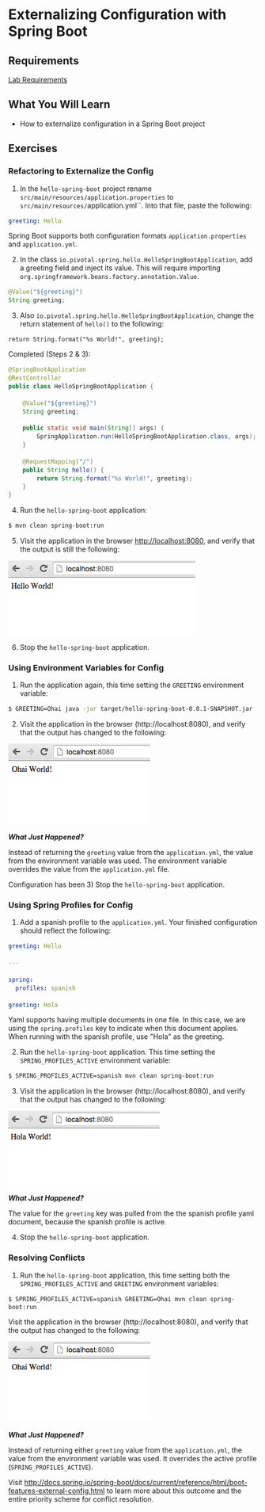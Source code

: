 # Externalizing Configuration with Spring Boot

## Requirements

[Lab Requirements](https://github.com/pivotal-enablement/cloud-native-app-labs/blob/master/lab-instructions/requirements.md)

## What You Will Learn

* How to externalize configuration in a Spring Boot project

## Exercises

### Refactoring to Externalize the Config

1) In the `hello-spring-boot` project rename `src/main/resources/application.properties` to `src/main/resources/`application.yml``. Into that file, paste the following:

```yml
greeting: Hello
```

Spring Boot supports both configuration formats `application.properties` and `application.yml`.

2) In the class `io.pivotal.spring.hello.HelloSpringBootApplication`, add a greeting field and inject its value.  This will require importing `org.springframework.beans.factory.annotation.Value`.

```java
@Value("${greeting}")
String greeting;
```


3) Also `io.pivotal.spring.hello.HelloSpringBootApplication`, change the return statement of `hello()` to the following:

```
return String.format("%s World!", greeting);
```

Completed (Steps 2 & 3):
```java
@SpringBootApplication
@RestController
public class HelloSpringBootApplication {

	@Value("${greeting}")
	String greeting;

    public static void main(String[] args) {
        SpringApplication.run(HelloSpringBootApplication.class, args);
    }

    @RequestMapping("/")
    public String hello() {
        return String.format("%s World!", greeting);
    }
}
```

4) Run the `hello-spring-boot` application:

``` bash
$ mvn clean spring-boot:run
```

5) Visit the application in the browser [http://localhost:8080](http://localhost:8080), and verify that the output is still the following:

![Hello World](resources/images/hello-world.png "Hello World")

6) Stop the `hello-spring-boot` application.

### Using Environment Variables for Config

1) Run the application again, this time setting the `GREETING` environment variable:

```bash
$ GREETING=Ohai java -jar target/hello-spring-boot-0.0.1-SNAPSHOT.jar
```

2) Visit the application in the browser (http://localhost:8080), and verify that the output has changed to the following:

![Ohai World](resources/images/ohai-world.png "Ohai World")

***What Just Happened?***

Instead of returning the `greeting` value from the `application.yml`, the value from the environment variable was used.  The environment variable overrides the value from the `application.yml` file.

Configuration has been
3) Stop the `hello-spring-boot` application.

### Using Spring Profiles for Config

1) Add a spanish profile to the `application.yml`. Your finished configuration should reflect the following:

```yml
greeting: Hello

---

spring:
  profiles: spanish

greeting: Hola
```

Yaml supports having multiple documents in one file.  In this case, we are using the `spring.profiles` key to indicate when this document applies.  When running with the spanish profile, use "Hola" as the greeting.


2) Run the `hello-spring-boot` application.  This time setting the `SPRING_PROFILES_ACTIVE` environment variable:

```bash
$ SPRING_PROFILES_ACTIVE=spanish mvn clean spring-boot:run
```

3) Visit the application in the browser (http://localhost:8080), and verify that the output has changed to the following:

![Hola World](resources/images/hola-world.png "Hola World")

***What Just Happened?***

The value for the `greeting` key was pulled from the the spanish profile yaml document, because the spanish profile is active.

4) Stop the `hello-spring-boot` application.

### Resolving Conflicts

1) Run the `hello-spring-boot` application, this time setting both the `SPRING_PROFILES_ACTIVE` and `GREETING` environment variables:

```
$ SPRING_PROFILES_ACTIVE=spanish GREETING=Ohai mvn clean spring-boot:run
```

Visit the application in the browser (http://localhost:8080), and verify that the output has changed to the following:

![Ohai World](resources/images/ohai-world.png "Ohai World")

***What Just Happened?***

Instead of returning either `greeting` value from the `application.yml`, the value from the environment variable was used.  It overrides the active profile (`SPRING_PROFILES_ACTIVE`).

Visit http://docs.spring.io/spring-boot/docs/current/reference/html/boot-features-external-config.html to learn more about this outcome and the entire priority scheme for conflict resolution.
